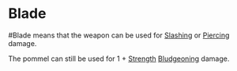 # Blade
#Blade means that the weapon can be used for [Slashing](../../../../../Damage%20Types/Slashing.md) or [Piercing](../../../../../Damage%20Types/Piercing.md) damage.

The pommel can still be used for 1 + [Strength](../../../../../Player%20Characters/Chosen%20Statistics/Strength.md) [Bludgeoning](../../../../../Damage%20Types/Bludgeoning.md) damage.
